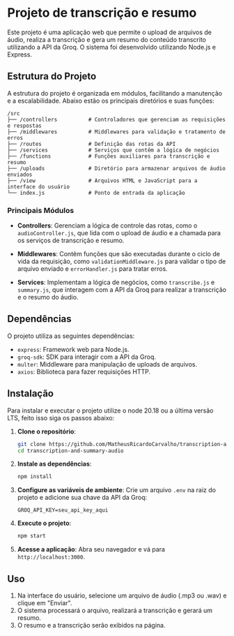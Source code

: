 # Projeto de transcrição e resumo

Este projeto é uma aplicação web que permite o upload de arquivos de áudio, realiza a transcrição e gera um resumo do conteúdo transcrito utilizando a API da Groq. O sistema foi desenvolvido utilizando Node.js e Express.

## Estrutura do Projeto

A estrutura do projeto é organizada em módulos, facilitando a manutenção e a escalabilidade. Abaixo estão os principais diretórios e suas funções:

```
/src
├── /controllers          # Controladores que gerenciam as requisições e respostas
├── /middlewares          # Middlewares para validação e tratamento de erros
├── /routes               # Definição das rotas da API
├── /services             # Serviços que contêm a lógica de negócios
├── /functions            # Funções auxiliares para transcrição e resumo
├── /uploads              # Diretório para armazenar arquivos de áudio enviados
├── /view                 # Arquivos HTML e JavaScript para a interface do usuário
└── index.js              # Ponto de entrada da aplicação
```

### Principais Módulos

- **Controllers**: Gerenciam a lógica de controle das rotas, como o `audioController.js`, que lida com o upload de áudio e a chamada para os serviços de transcrição e resumo.
  
- **Middlewares**: Contêm funções que são executadas durante o ciclo de vida da requisição, como `validationMiddleware.js` para validar o tipo de arquivo enviado e `errorHandler.js` para tratar erros.

- **Services**: Implementam a lógica de negócios, como `transcribe.js` e `summary.js`, que interagem com a API da Groq para realizar a transcrição e o resumo do áudio.

## Dependências

O projeto utiliza as seguintes dependências:

- `express`: Framework web para Node.js.
- `groq-sdk`: SDK para interagir com a API da Groq.
- `multer`: Middleware para manipulação de uploads de arquivos.
- `axios`: Biblioteca para fazer requisições HTTP.

## Instalação

Para instalar e executar o projeto utilize o node 20.18 ou a última versão LTS, feito isso siga os passos abaixo:

1. **Clone o repositório**:
   ```bash
   git clone https://github.com/MatheusRicardoCarvalho/transcription-and-summary-audio.git
   cd transcription-and-summary-audio
   ```

2. **Instale as dependências**:
   ```bash
   npm install
   ```

3. **Configure as variáveis de ambiente**:
   Crie um arquivo `.env` na raiz do projeto e adicione sua chave da API da Groq:
   ```
   GROQ_API_KEY=seu_api_key_aqui
   ```

4. **Execute o projeto**:
   ```bash
   npm start
   ```

5. **Acesse a aplicação**:
   Abra seu navegador e vá para `http://localhost:3000`.

## Uso

1. Na interface do usuário, selecione um arquivo de áudio (.mp3 ou .wav) e clique em "Enviar".
2. O sistema processará o arquivo, realizará a transcrição e gerará um resumo.
3. O resumo e a transcrição serão exibidos na página.